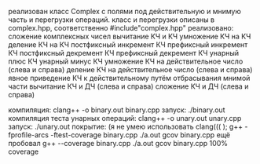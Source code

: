 реализован класс Complex с полями под действительную и мнимую часть и перегрузки операций.
    класс и перегрузки описаны в complex.hpp, соответственно #include"complex.hpp"
реализовано:
    сложение комплексных чисел
    вычитание КЧ и КЧ
    умножение КЧ на КЧ
    деление КЧ на КЧ
    постфиксный инкремент КЧ
    префиксный инкремент КЧ
    постфиксный декремент КЧ
    префиксный декремент КЧ
    унарный плюс КЧ
    унарный минус КЧ
    умножение КЧ на действительное число (слева и справа)
    деление КЧ на действительное число (слева и справа)
    явное приведение КЧ к действительному путём отбрасывания мнимой части
    вычитание КЧ и ДЧ (слева и справа)
    сложение КЧ и ДЧ (слева и справа) 
    
компиляция:
clang++ -o binary.out binary.cpp
запуск:
./binary.out
компиляция теста унарных операций:
clang++ -o unary.out unary.cpp
запуск:
./unary.out
покрытие: (я не умею использовать clang((( );
g++ -fprofile-arcs -ftest-coverage binary.cpp
./a.out
gcov binary.cpp
ещё пробовал
g++ --coverage binary.cpp 
./a.out
gcov binary.cpp
100% coverage
